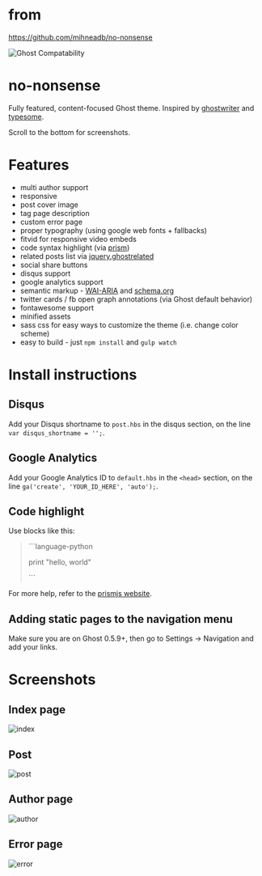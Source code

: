 # from
https://github.com/mihneadb/no-nonsense

![Ghost Compatability](https://img.shields.io/badge/Compatible%20with%20Ghost-v0.5.10-brightgreen.svg)

no-nonsense
===========


Fully featured, content-focused Ghost theme. Inspired by [ghostwriter](https://github.com/roryg/ghostwriter) and [typesome](http://typesome.golem.io/features-list/).

Scroll to the bottom for screenshots.

# Features

- multi author support
- responsive
- post cover image
- tag page description
- custom error page
- proper typography (using google web fonts + fallbacks)
- fitvid for responsive video embeds
- code syntax highlight (via [prism](http://prismjs.com/))
- related posts list via [jquery.ghostrelated](https://github.com/danecando/jquery.ghostrelated)
- social share buttons
- disqus support
- google analytics support
- semantic markup - [WAI-ARIA](http://www.w3.org/WAI/intro/aria) and [schema.org](http://www.schema.org/)
- twitter cards / fb open graph annotations (via Ghost default behavior)
- fontawesome support
- minified assets
- sass css for easy ways to customize the theme (i.e. change color scheme)
- easy to build - just `npm install` and `gulp watch`



# Install instructions

## Disqus
Add your Disqus shortname to `post.hbs` in the disqus section, on the line `var disqus_shortname = '';`.

## Google Analytics
Add your Google Analytics ID to `default.hbs` in the `<head>` section, on the line `ga('create', 'YOUR_ID_HERE', 'auto');`.

## Code highlight
Use blocks like this:

<blockquote>
<p>
```language-python
</p><p>
print "hello, world"
</p><p>
```
</p>
</blockquote>

For more help, refer to the [prismjs website](http://prismjs.com).

## Adding static pages to the navigation menu

Make sure you are on Ghost 0.5.9+, then go to Settings -> Navigation and add your links.


# Screenshots

## Index page
![index](https://raw.githubusercontent.com/mihneadb/no-nonsense/master/screenshots/index.png)

## Post
![post](https://raw.githubusercontent.com/mihneadb/no-nonsense/master/screenshots/post.png)

## Author page
![author](https://raw.githubusercontent.com/mihneadb/no-nonsense/master/screenshots/author.png)

## Error page
![error](https://raw.githubusercontent.com/mihneadb/no-nonsense/master/screenshots/error.png)
